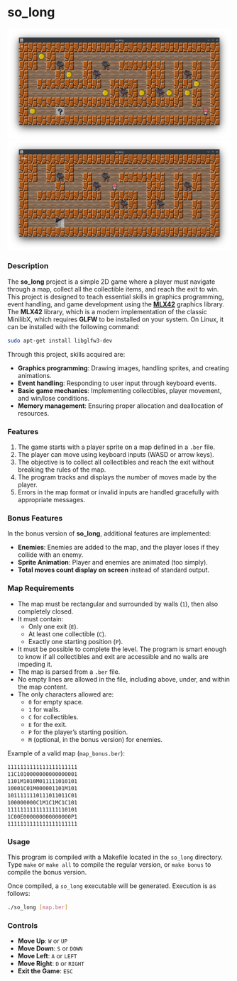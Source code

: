 # so_long

![](.media/00.png)
![](.media/01.png)

### Description

The **so_long** project is a simple 2D game where a player must navigate through a map, collect all the collectible items, and reach the exit to win. This project is designed to teach essential skills in graphics programming, event handling, and game development using the [**MLX42**](https://github.com/codam-coding-college/MLX42) graphics library. The **MLX42** library, which is a modern implementation of the classic MinilibX, which requires **GLFW** to be installed on your system. On Linux, it can be installed with the following command:
```bash
sudo apt-get install libglfw3-dev
```

Through this project, skills acquired are:
- **Graphics programming**: Drawing images, handling sprites, and creating animations.
- **Event handling**: Responding to user input through keyboard events.
- **Basic game mechanics**: Implementing collectibles, player movement, and win/lose conditions.
- **Memory management**: Ensuring proper allocation and deallocation of resources.

### Features

1. The game starts with a player sprite on a map defined in a `.ber` file.
2. The player can move using keyboard inputs (WASD or arrow keys).
3. The objective is to collect all collectibles and reach the exit without breaking the rules of the map.
4. The program tracks and displays the number of moves made by the player.
5. Errors in the map format or invalid inputs are handled gracefully with appropriate messages.

### Bonus Features

In the bonus version of **so_long**, additional features are implemented:
- **Enemies**: Enemies are added to the map, and the player loses if they collide with an enemy.
- **Sprite Animation**: Player and enemies are animated (too simply).
- **Total moves count display on screen** instead of standard output.

### Map Requirements

- The map must be rectangular and surrounded by walls (`1`), then also completely closed.
- It must contain:
  - Only one exit (`E`).
  - At least one collectible (`C`).
  - Exactly one starting position (`P`).
- It must be possible to complete the level. The program is smart enough to know if all collectibles and exit are accessible and no walls are impeding it.
- The map is parsed from a `.ber` file.
- No empty lines are allowed in the file, including above, under, and within the map content.
- The only characters allowed are:
  - `0` for empty space.
  - `1` for walls.
  - `C` for collectibles.
  - `E` for the exit.
  - `P` for the player’s starting position.
  - `M` (optional, in the bonus version) for enemies.

Example of a valid map (`map_bonus.ber`):
```
1111111111111111111111
11C1010000000000000001
1101M1010M011111010101
10001C01M000001101M101
1011111110111011011C01
100000000C1M1C1MC1C101
1111111111111111110101
1C00E000000000000000P1
1111111111111111111111
```

### Usage

This program is compiled with a Makefile located in the `so_long` directory. Type `make` or `make all` to compile the regular version, or `make bonus` to compile the bonus version. <br>

Once compiled, a `so_long` executable will be generated. Execution is as follows:

```bash
./so_long [map.ber]
```

### Controls

- **Move Up**: `W` or `UP`
- **Move Down**: `S` or `DOWN`
- **Move Left**: `A` or `LEFT`
- **Move Right**: `D` or `RIGHT`
- **Exit the Game**: `ESC`